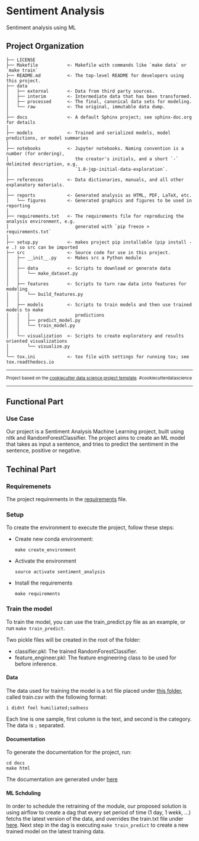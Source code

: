 # Sentiment Analysis

Sentiment analysis using ML

## Project Organization

    ├── LICENSE
    ├── Makefile           <- Makefile with commands like `make data` or `make train`
    ├── README.md          <- The top-level README for developers using this project.
    ├── data
    │   ├── external       <- Data from third party sources.
    │   ├── interim        <- Intermediate data that has been transformed.
    │   ├── processed      <- The final, canonical data sets for modeling.
    │   └── raw            <- The original, immutable data dump.
    │
    ├── docs               <- A default Sphinx project; see sphinx-doc.org for details
    │
    ├── models             <- Trained and serialized models, model predictions, or model summaries
    │
    ├── notebooks          <- Jupyter notebooks. Naming convention is a number (for ordering),
    │                         the creator's initials, and a short `-` delimited description, e.g.
    │                         `1.0-jqp-initial-data-exploration`.
    │
    ├── references         <- Data dictionaries, manuals, and all other explanatory materials.
    │
    ├── reports            <- Generated analysis as HTML, PDF, LaTeX, etc.
    │   └── figures        <- Generated graphics and figures to be used in reporting
    │
    ├── requirements.txt   <- The requirements file for reproducing the analysis environment, e.g.
    │                         generated with `pip freeze > requirements.txt`
    │
    ├── setup.py           <- makes project pip installable (pip install -e .) so src can be imported
    ├── src                <- Source code for use in this project.
    │   ├── __init__.py    <- Makes src a Python module
    │   │
    │   ├── data           <- Scripts to download or generate data
    │   │   └── make_dataset.py
    │   │
    │   ├── features       <- Scripts to turn raw data into features for modeling
    │   │   └── build_features.py
    │   │
    │   ├── models         <- Scripts to train models and then use trained models to make
    │   │   │                 predictions
    │   │   ├── predict_model.py
    │   │   └── train_model.py
    │   │
    │   └── visualization  <- Scripts to create exploratory and results oriented visualizations
    │       └── visualize.py
    │
    └── tox.ini            <- tox file with settings for running tox; see tox.readthedocs.io

---

<p><small>Project based on the <a target="_blank" href="https://drivendata.github.io/cookiecutter-data-science/">cookiecutter data science project template</a>. #cookiecutterdatascience</small></p>

---

## Functional Part

### Use Case

Our project is a Sentiment Analysis Machine Learning project, built using nltk and RandomForestClassifier. The project aims to create an ML model that takes as input a sentence, and tries to predict the sentiment in the sentence, positive or negative.

## Techinal Part

### Requiremenets

The project requirements in the [requirements](requirements.txt) file.

### Setup

To create the environment to execute the project, follow these steps:

- Create new conda environment:
  ```
  make create_environment
  ```
- Activate the environment
  ```
  source activate sentiment_analysis
  ```
- Install the requirements
  ```
  make requirements
  ```

### Train the model

To train the model, you can use the train_predict.py file as an example, or run `make train_predict`.

Two pickle files will be created in the root of the folder:

- classifier.pkl: The trained RandomForestClassifier.
- feature_engineer.pkl: The feature engineering class to be used for before inference.

#### Data

The data used for training the model is a txt file placed under [this folder](data/raw/), called train.csv with the following format:

```
i didnt feel humiliated;sadness
```

Each line is one sample, first column is the text, and second is the category. The data is `;` separated.

#### Documentation

To generate the documentation for the project, run:

```
cd docs
make html
```

The documentation are generated under [here](docs/build/html/index.html)

#### ML Schduling

In order to schedule the retraining of the module, our proposed solution is using airflow to create a dag that every set period of time (1 day, 1 wekk, ...) fetchs the latest version of the data, and overrides the train.txt file under [here](data/raw/). Next step in the dag is executing `make train_predict` to create a new trained model on the latest training data.
